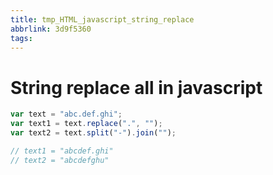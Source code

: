 ```yaml
---
title: tmp_HTML_javascript_string_replace
abbrlink: 3d9f5360
tags:
---
```

String replace all in javascript
===

```js
var text = "abc.def.ghi";
var text1 = text.replace(".", "");
var text2 = text.split("-").join("");

// text1 = "abcdef.ghi"
// text2 = "abcdefghu"
```